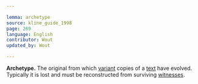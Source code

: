 ```yaml
---

lemma: archetype
source: kline_guide_1998
page: 269
language: English
contributor: Wout
updated_by: Wout

---
```


**Archetype.** The original from which [variant](variant.html) copies of a [text](text.html) have evolved. Typically it is lost and must be reconstructed from surviving [witnesses](witness.html).
